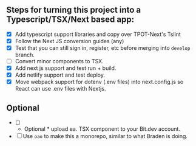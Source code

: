 ## Steps for turning this project into a Typescript/TSX/Next based app:

- [x] Add typescript support libraries and copy over TPOT-Next's Tslint
- [x] Follow the Next JS conversion guides (any)
- [x] Test that you can still sign in, register, etc before merging into `develop` branch.
- [ ] Convert minor components to TSX.
- [x] Add next js support and test run + build.
- [x] Add netlify support and test deploy.
- [x] Move webpack support for dotenv (.env files) into next.config.js so React can use .env files with Nextjs.

## Optional
- [ ] * Optional * upload ea. TSX component to your Bit.dev account.
- [ ] Use `oao` to make this a monorepo, similar to what Braden is doing.